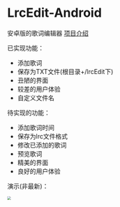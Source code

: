 # LrcEdit-Android
安卓版的歌词编辑器
[项目介绍](https://www.licz.site/2018/04/04/%E9%A1%B9%E7%9B%AE%E4%BB%8B%E7%BB%8D/)

已实现功能：
* 添加歌词
* 保存为TXT文件(根目录+/lrcEdit下)
* 丑陋的界面
* 较差的用户体验
* 自定义文件名

待实现的功能：
* 添加歌词时间
* 保存为lrc文件格式
* 修改已添加的歌词
* 预览歌词
* 精美的界面
* 良好的用户体验

演示(非最新)：

<img src="
https://lichaozhong.oss-cn-beijing.aliyuncs.com/SVID_20180418_104606_1.gif" style="zoom:50%" />
